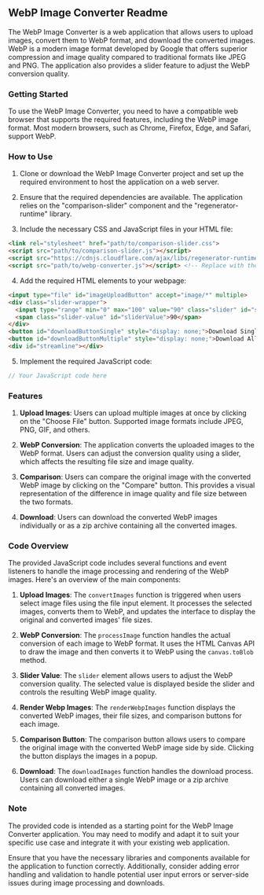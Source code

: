 ## WebP Image Converter Readme

The WebP Image Converter is a web application that allows users to upload images, convert them to WebP format, and download the converted images. WebP is a modern image format developed by Google that offers superior compression and image quality compared to traditional formats like JPEG and PNG. The application also provides a slider feature to adjust the WebP conversion quality.

### Getting Started

To use the WebP Image Converter, you need to have a compatible web browser that supports the required features, including the WebP image format. Most modern browsers, such as Chrome, Firefox, Edge, and Safari, support WebP.

### How to Use

1. Clone or download the WebP Image Converter project and set up the required environment to host the application on a web server.

2. Ensure that the required dependencies are available. The application relies on the "comparison-slider" component and the "regenerator-runtime" library.

3. Include the necessary CSS and JavaScript files in your HTML file:

```html
<link rel="stylesheet" href="path/to/comparison-slider.css">
<script src="path/to/comparison-slider.js"></script>
<script src="https://cdnjs.cloudflare.com/ajax/libs/regenerator-runtime/0.13.7/regenerator-runtime.min.js"></script>
<script src="path/to/webp-converter.js"></script> <!-- Replace with the actual path to your JS file -->
```

4. Add the required HTML elements to your webpage:

```html
<input type="file" id="imageUploadButton" accept="image/*" multiple>
<div class="slider-wrapper">
  <input type="range" min="0" max="100" value="90" class="slider" id="slider">
  <span class="slider-value" id="sliderValue">90</span>
</div>
<button id="downloadButtonSingle" style="display: none;">Download Single</button>
<button id="downloadButtonMultiple" style="display: none;">Download All</button>
<div id="streamline"></div>
```

5. Implement the required JavaScript code:

```javascript
// Your JavaScript code here
```

### Features

1. **Upload Images**: Users can upload multiple images at once by clicking on the "Choose File" button. Supported image formats include JPEG, PNG, GIF, and others.

2. **WebP Conversion**: The application converts the uploaded images to the WebP format. Users can adjust the conversion quality using a slider, which affects the resulting file size and image quality.

3. **Comparison**: Users can compare the original image with the converted WebP image by clicking on the "Compare" button. This provides a visual representation of the difference in image quality and file size between the two formats.

4. **Download**: Users can download the converted WebP images individually or as a zip archive containing all the converted images.

### Code Overview

The provided JavaScript code includes several functions and event listeners to handle the image processing and rendering of the WebP images. Here's an overview of the main components:

1. **Upload Images**: The `convertImages` function is triggered when users select image files using the file input element. It processes the selected images, converts them to WebP, and updates the interface to display the original and converted images' file sizes.

2. **WebP Conversion**: The `processImage` function handles the actual conversion of each image to WebP format. It uses the HTML Canvas API to draw the image and then converts it to WebP using the `canvas.toBlob` method.

3. **Slider Value**: The `slider` element allows users to adjust the WebP conversion quality. The selected value is displayed beside the slider and controls the resulting WebP image quality.

4. **Render Webp Images**: The `renderWebpImages` function displays the converted WebP images, their file sizes, and comparison buttons for each image.

5. **Comparison Button**: The comparison button allows users to compare the original image with the converted WebP image side by side. Clicking the button displays the images in a popup.

6. **Download**: The `downloadImages` function handles the download process. Users can download either a single WebP image or a zip archive containing all converted images.

### Note

The provided code is intended as a starting point for the WebP Image Converter application. You may need to modify and adapt it to suit your specific use case and integrate it with your existing web application.

Ensure that you have the necessary libraries and components available for the application to function correctly. Additionally, consider adding error handling and validation to handle potential user input errors or server-side issues during image processing and downloads.
